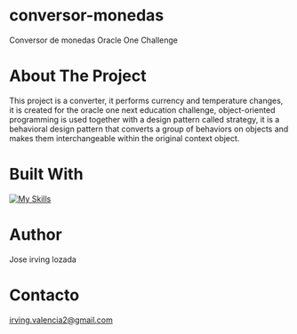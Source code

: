# conversor-monedas
Conversor de monedas Oracle One Challenge
# **About The Project** 
This project is a converter, it performs currency and temperature changes, it is created for the oracle one next 
education challenge, object-oriented programming is used together with a design pattern called strategy, 
it is a behavioral design pattern that converts a group of behaviors on objects and makes them interchangeable within 
the original context object.
# **Built With**
[![My Skills](https://skillicons.dev/icons?i=java)](https://skillicons.dev)
# **Author**
Jose irving lozada
# **Contacto**
irving.valencia2@gmail.com
